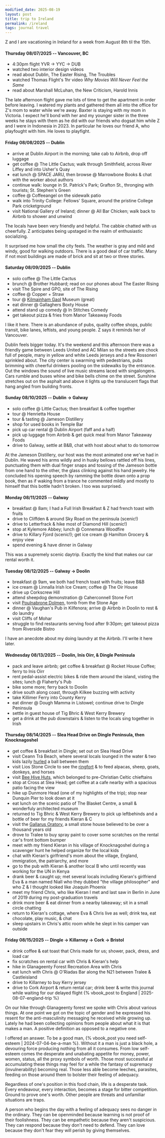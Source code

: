 ```yaml
---
modified_date: 2025-08-19
layout: post
title: trip to Ireland
permalink: /ireland
tags: journal travel
---
```


Z and I are vacationing in Ireland for a week from August 8th til the 15th.
<!--more-->

#### Thursday 08/07/2025 -- Vancouver, BC

- 4:30pm flight YVR -> YYC -> DUB
- watched two interior design videos
- read about Dublin, The Easter Rising, The Troubles
- watched Thomas Flight's 1hr video _Why Movies Will Never Feel the Same_
- read about Marshall McLuhan, the New Criticism, Harold Innis

The late afternoon flight gave me lots of time to get the apartment in order before leaving.
I watered my plants and gathered them all into the office for Z's mom to water while we're away.
Baxter is staying with my mom in Victoria.
I expect he'll bond with her and my younger sister in the three weeks he stays with them as he did with our friends who dogsat him while Z and I were in Indonesia in 2023.
In particular he loves our friend A, who playfought with him.
He loves to playfight.

#### Friday 08/08/2025 -- Dublin

- arrive at Dublin Airport in the morning; take cab to Airbnb, drop off luggage
- get coffee @ The Little Cactus; walk through Smithfield, across River Liffey and into Usher's Quay
- eat lunch @ SPACE JARU, then browse @ Marrowbone Books & chat with the worker about authors
- continue walk: lounge in St. Patrick's Park; Grafton St., thronging with tourists; St. Stephen's Green
- coffee @ Coffeeangel on the sidewalk patio
- walk into Trinity College: Fellows' Square, around the pristine College Park cricketground
- visit National Gallery of Ireland; dinner @ All Bar Chicken; walk back to Airbnb to shower and unwind

The locals have been very friendly and helpful.
The cabbie chatted with us cheerfully.
Z anticipates being upstaged in the realm of enthusiastic socializing.

It surprised me how small the city feels.
The weather is gray and mild and windy, good for walking outdoors.
There is a good deal of car traffic.
Many if not most buildings are made of brick and sit at two or three stories.

#### Saturday 08/09/2025 -- Dublin

- solo coffee @ The Little Cactus
- brunch @ Brother Hubbard; read on our phones about The Easter Rising
- visit The Spire and GPO, site of The Rising
- coffee @ Copper + Straw
- tour @ [Kilmainham Gaol](https://en.wikipedia.org/wiki/Kilmainham_Gaol) Museum (great)
- eat dinner @ Gallaghers Boxty House
- attend stand up comedy @ In Stitches Comedy
- get takeout pizza & fries from Manor Takeaway Foods

I like it here.
There is an abundance of pubs, quality coffee shops, public transit, bike lanes, leftists, and young people.
Z says it reminds her of Vancouver.

Dublin feels bigger today.
It's the weekend and this afternoon there was a friendly game between Leeds United and AC Milan so the streets are chock full of people, many in yellow and white Leeds jerseys and a few Rossoneri sprinkled about.
The city center is swarming with pedestrians, pubs brimming with cheerful drinkers pooling on the sidewalks by the entrance.
Out the windows the sound of live music streams laced with singalongers.
Cars rumble and buses whine and bike bells chime on the street.
Sunshine stretches out on the asphalt and above it lights up the translucent flags that hang angled from building fronts.

#### Sunday 08/10/2025 -- Dublin -> Galway

- solo coffee @ Little Cactus; then breakfast & coffee together
- tour @ Henrietta House
- tour & tasting @ Jameson Distillery
- shop for used books in Temple Bar
- pick up car rental @ Dublin Airport (faff and a half)
- pick up luggage from Airbnb & get quick meal from Manor Takeaway Foods
- drive to Galway, settle at B&B, chat with host about what to do tomorrow

At the Jameson Distillery, our host was the most animated one we've had in Dublin.
He waved his arms wildly and in husky bellows rattled off his lines, punctuating them with dual finger snaps and tossing of the Jameson bottle from one hand to the other, the glass clinking against his hand jewelry.
He concluded his opening speech by ramming the bottle down onto a prop book, then as if waking from a trance he commented mildly and mostly to himself that this bottle hadn't broken.
I too was surprised.

#### Monday 08/11/2025 -- Galway

- breakfast @ 8am; I had a Full Irish Breakfast & Z had french toast with fruits
- drive to Cliffden & around Sky Road on the peninsula (scenic!)
- drive to Letterfrack & hike most of Diamond Hill (scenic!)
- stop at Kylemore Abbey; lunch @ Connemara Woodfire
- drive to Killary Fjord (scenic!); get ice cream @ Hamilton Grocery & enjoy view
- spend evening & have dinner in Galway

This was a supremely scenic daytrip.
Exactly the kind that makes our car rental worth it.

#### Tuesday 08/12/2025 -- Galway -> Doolin

- breakfast @ 9am, we both had french toast with fruits; leave B&B
- ice cream @ Linnalla Irish Ice Cream; coffee @ The Oir House
- drive up Corkscrew Hill
- attend sheepdog demonstration @ Caherconnell Stone Fort
- visit [Poulnabrone Dolmen](https://en.wikipedia.org/wiki/Poulnabrone_dolmen), tomb from the Stone Age
- dinner @ Vaughan's Pub in Kilfenora; arrive @ Airbnb in Doolin to rest & do laundry
- visit Cliffs of Mohar
- struggle to find restaurants serving food after 9:30pm; get takeout pizza from Riverside Bistro

I have an anecdote about my doing laundry at the Airbnb.
I'll write it here later.

#### Wednesday 08/13/2025 -- Doolin, Inis Oirr, & Dingle Peninsula

- pack and leave airbnb; get coffee & breakfast @ Rocket House Coffee; ferry to Inis Oirr
- rent pedal-assist electric bikes & ride them around the island, visting the sites; lunch @ Flaherty's Pub
- bike some more; ferry back to Doolin
- drive south along coast, through Kilkee buzzing with activity
- take Killimer Ferry into County Kerry
- eat dinner @ Dough Mamma in Listowel; continue drive to Dingle Peninsula
- settle in guest house of Tig Bhric & West Kerry Brewery
- get a drink at the pub downstairs & listen to the locals sing together in Irish

#### Thursday 08/14/2025 -- Slea Head Drive on Dingle Peninsula, then Knocknagoshel

- get coffee & breakfast in Dingle; set out on Slea Head Drive
- visit Ceann Trá Beach, where several locals lounged in the water & two kids lazily [hurled](https://en.wikipedia.org/wiki/Hurling) a ball between them
- visit Lios Stone Circle to see the [ringfort](https://en.wikipedia.org/wiki/Ringfort) & to feed alpacas, sheep, goats, donkeys, and horses
- visit [Bee Hive Huts](https://en.wikipedia.org/wiki/Cloch%C3%A1n), which belonged to pre-Christian Celtic chieftains
- stop at Cross at Slea Head; get coffee at a cafe nearby with a spacious patio facing the view
- hike up Dunmore Head (one of my highlights of the trip); stop near Dunquin Pier to look down at it
- eat lunch on the scenic patio of The Blasket Centre, a small & wonderfuly architected museum
- returned to Tig Bhric & West Kerry Brewery to pick up leftbehinds and a bottle of beer for my friends Kieran & C
- visit the [Gallarus Oratory](https://en.wikipedia.org/wiki/Gallarus_Oratory), a small stone house believed to be over a thousand years old
- drove to Tralee to buy spray paint to cover some scratches on the rental car's front bottom bumper
- meet with my friend Kieran in his village of Knocknagoshel during a scavenger hunt he helped organize for the local kids
- chat with Kieran's girlfriend's mom about the village, England, immigration, the patriarchy, and more
- go to the pub with Kieran & another local B who until recently was working for the UN in Kenya
- drank beer & caught up; met several locals including Kieran's girlfriend Eva & a man named Niall who they dubbed "the village philosopher" and who Z & I thought looked like Joaquin Phoenix
- meet my friend Chris, who like Kieran I met and last saw in Berlin in June of 2019 during my post-graduation travels
- drink more beer & eat dinner from a nearby takeaway; sit in a small circle chatting
- return to Kieran's cottage, where Eva & Chris live as well; drink tea, eat chocolate, play music, & chat
- sleep upstairs in Chris's attic room while he slept in his camper van outside

#### Friday 08/15/2025 -- Dingle -> Killarney -> Cork -> Bristol

- drink coffee & eat toast that Chris made for us; shower, pack, dress, and load car
- fix scratches on rental car with Chris & Kieran's help
- hike in Glanageenty Forest Recreation Area with Chris
- eat lunch with Chris @ O'Riadas Bar along the N21 between Tralee & Castleisland
- drive to Killarney to buy Kerry jersey
- drive to Cork Airport & return rental car; drink beer & write this journal while waiting for our delayed flight {% vbook_post to England | 2025-08-07-england-trip %}

On our hike through Glanageenty forest we spoke with Chris about various things.
At one point we got on the topic of gender and he expressed his resent for the anti-masculinity messaging he received while growing up.
Lately he had been collecting opinions from people about what it is that makes a man.
A positive definition as opposed to a negative one.

I offered an answer.
To be a good man, {% vbook_post you need self-esteem | 2024-07-04-be-a-man %}.
Without it a man is just a black hole, a devouring force producing nothing from all it consumes.
From low self-esteem comes the desperate and unabating appetite for money, power, women, status, all the proxy symbols of worth.
Those most successful at accumulating these things may feel for a while the fantasy of supremacy (invulnerability) becoming real.
Those less able become leeches, parasites, feeding on those around them to bolster their feeling of adequacy.

Regardless of one's position in this food chain, life is a desperate task.
Every endeavour, every interaction, becomes a stage for bitter competition.
Ground to prove one's worth.
Other people are threats and unfamiliar situations are traps.

A person who begins the day with a feeling of adequacy sees no danger in the ordinary.
They can be openminded because learning is not proof of their foolishness.
They can be empathetic because they aren't suspicious.
They can respond because they don't need to defend.
They can love because they don't fear they will perish by giving themselves.